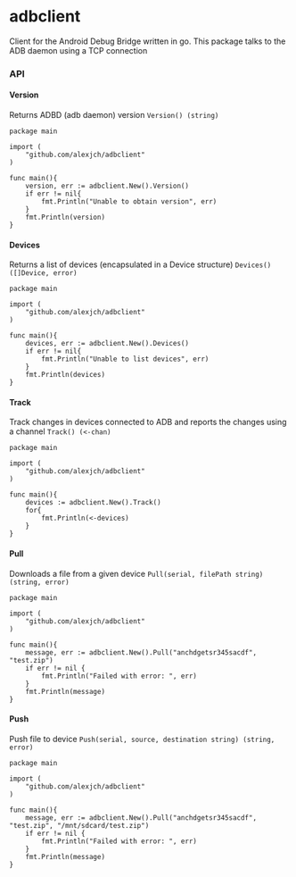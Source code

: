 # adbclient

Client for the Android Debug Bridge written in go. This package talks to the ADB daemon using a TCP connection 

### API

#### Version
Returns ADBD (adb daemon) version ```Version() (string)```

```
package main

import (
    "github.com/alexjch/adbclient"
)

func main(){
    version, err := adbclient.New().Version()
    if err != nil{
        fmt.Println("Unable to obtain version", err)
    }
    fmt.Println(version)
}
```

#### Devices

Returns a list of devices (encapsulated in a Device structure) ```Devices() ([]Device, error)```

```
package main

import (
    "github.com/alexjch/adbclient"
)

func main(){
    devices, err := adbclient.New().Devices()
    if err != nil{
        fmt.Println("Unable to list devices", err)
    }
    fmt.Println(devices)
}
```

#### Track

Track changes in devices connected to ADB and reports the changes using a channel ```Track() (<-chan)```

```
package main

import (
    "github.com/alexjch/adbclient"
)

func main(){
    devices := adbclient.New().Track()
    for{
        fmt.Println(<-devices)
    }
}
```


#### Pull

Downloads a file from a given device ```Pull(serial, filePath string) (string, error)```

```
package main

import (
    "github.com/alexjch/adbclient"
)

func main(){
    message, err := adbclient.New().Pull("anchdgetsr345sacdf", "test.zip")
    if err != nil {
        fmt.Println("Failed with error: ", err)
    }
    fmt.Println(message)
}
```


#### Push

Push file to device ```Push(serial, source, destination string) (string, error)```

```
package main

import (
    "github.com/alexjch/adbclient"
)

func main(){
    message, err := adbclient.New().Pull("anchdgetsr345sacdf", "test.zip", "/mnt/sdcard/test.zip")
    if err != nil {
        fmt.Println("Failed with error: ", err)
    }
    fmt.Println(message)
}
```
